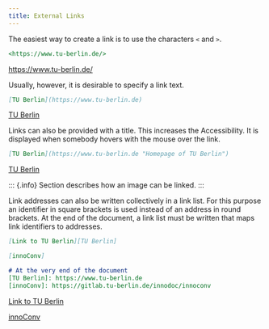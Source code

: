 ```yaml
---
title: External Links
---
```


The easiest way to create a link is to use the characters `<` and `>`.

```markdown
<https://www.tu-berlin.de/>
```

<https://www.tu-berlin.de/>

Usually, however, it is desirable to specify a link text.

```markdown
[TU Berlin](https://www.tu-berlin.de)
```

[TU Berlin](https://www.tu-berlin.de)

Links can also be provided with a title. This increases the Accessibility.
It is displayed when somebody hovers with the mouse over the link.

```markdown
[TU Berlin](https://www.tu-berlin.de "Homepage of TU Berlin")
```

[TU Berlin](https://www.tu-berlin.de "Homepage of TU Berlin")

::: {.info}
Section [](/section/02-elements/07-media#images-as-link) describes
how an image can be linked.
:::

Link addresses can also be written collectively in a link list. For this
purpose an identifier in square brackets is used instead of an address in round
brackets. At the end of the document, a link list must be written that maps
link identifiers to addresses.

```markdown
[Link to TU Berlin][TU Berlin]

[innoConv]

# At the very end of the document
[TU Berlin]: https://www.tu-berlin.de
[innoConv]: https://gitlab.tu-berlin.de/innodoc/innoconv
```

[Link to TU Berlin][TU Berlin]

[innoConv]

[TU Berlin]: https://www.tu-berlin.de
[innoConv]: https://gitlab.tu-berlin.de/innodoc/innoconv
